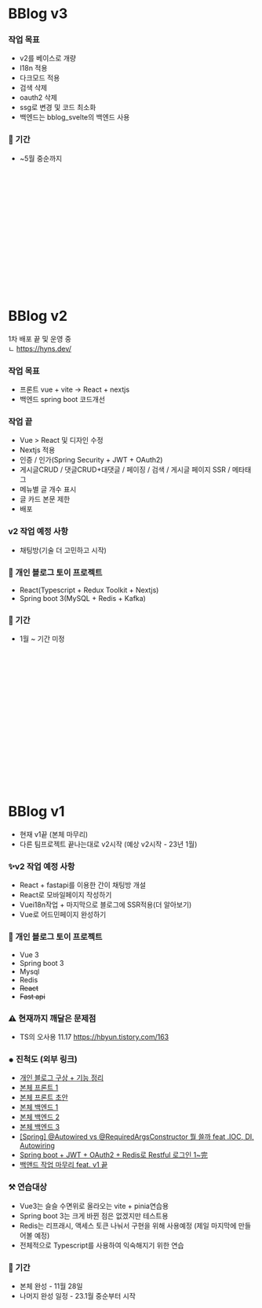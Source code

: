 # BBlog v3
### 작업 목표
- v2를 베이스로 개량
- I18n 적용
- 다크모드 적용
- 검색 삭제
- oauth2 삭제
- ssg로 변경 및 코드 최소화
- 백엔드는 bblog_svelte의 백엔드 사용
### 📅 기간
-  ~5월 중순까지
<br><br><br><br><br><br><br><br><br><br><br><br><br><br><br><br>


# BBlog v2
1차 배포 끝 및 운영 중<br>
ㄴ https://hyns.dev/
### 작업 목표
- 프론트 vue + vite -> React + nextjs
- 백엔드 spring boot 코드개선


### 작업 끝
- Vue > React 및 디자인 수정
- Nextjs 적용
- 인증 / 인가(Spring Security + JWT + OAuth2)
- 게시글CRUD / 댓글CRUD+대댓글 / 페이징 / 검색 / 게시글 페이지 SSR / 메타태그
- 메뉴별 글 개수 표시
- 글 카드 본문 제한
- 배포
### v2 작업 예정 사항
- 채팅방(기술 더 고민하고 시작)

### 🚂 개인 블로그 토이 프로젝트
- React(Typescript + Redux Toolkit + Nextjs)
- Spring boot 3(MySQL + Redis + Kafka)


### 📅 기간
-  1월 ~ 기간 미정



<br><br><br><br><br><br><br><br><br><br><br><br><br><br><br><br>

# BBlog v1
- 현재 v1끝 (본체 마무리)
- 다른 팀프로젝트 끝나는대로 v2시작 (예상 v2시작 - 23년 1월)
### ✨v2 작업 예정 사항
- React + fastapi를 이용한 간이 채팅방 개설
- React로 모바일페이지 작성하기
- Vuei18n작업 + 마지막으로 블로그에 SSR적용(더 알아보기)
- Vue로 어드민페이지 완성하기

### 🚂 개인 블로그 토이 프로젝트
- Vue 3
- Spring boot 3
- Mysql
- Redis
- ~~React~~
- ~~Fast api~~

### ⚠ 현재까지 깨달은 문제점
- TS의 오사용 11.17 https://hbyun.tistory.com/163

### ⁕ 진척도 (외부 링크)
- [개인 블로그 구상 + 기능 정리](https://hbyun.tistory.com/159)
- [본체 프론트 1](https://hbyun.tistory.com/160)
- [본체 프론트 초안](https://hbyun.tistory.com/161)
- [본체 백엔드 1](https://hbyun.tistory.com/165)
- [본체 백엔드 2](https://hbyun.tistory.com/167)
- [본체 백엔드 3](https://hbyun.tistory.com/168)
- [[Spring] @Autowired vs @RequiredArgsConstructor 뭘 쓸까 feat .IOC, DI, Autowiring](https://hbyun.tistory.com/169)
- [Spring boot + JWT + OAuth2 + Redis로 Restful 로그인 1~完](https://hbyun.tistory.com/170)
- [백앤드 작업 마무리 feat. v1 끝](https://hbyun.tistory.com/175)
### ⚒ 연습대상
- Vue3는 슬슬 수면위로 올라오는 vite + pinia연습용
- Spring boot 3는 크게 바뀐 점은 없겠지만 테스트용
- Redis는 리프래시, 액세스 토큰 나눠서 구현을 위해 사용예정 (제일 마지막에 만들어볼 예정)
- 전체적으로 Typescript를 사용하여 익숙해지기 위한 연습

### 📅 기간
-  본체 완성 - 11월 28일
-  나머지 완성 일정 - 23.1월 중순부터 시작
